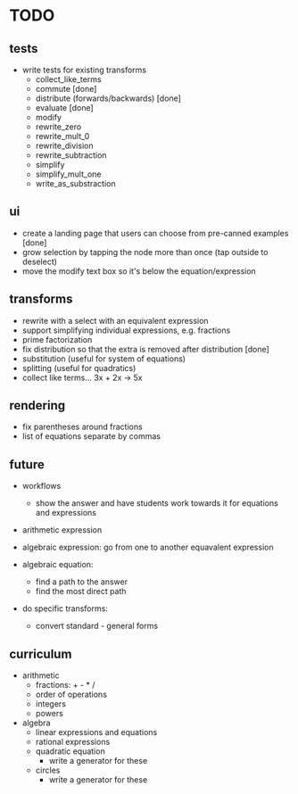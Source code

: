 # TODO #

## tests ##
- write tests for existing transforms
    - collect_like_terms
    - commute [done]
    - distribute (forwards/backwards) [done]
    - evaluate [done]
    - modify
    - rewrite_zero
    - rewrite_mult_0
    - rewrite_division
    - rewrite_subtraction
    - simplify
    - simplify_mult_one
    - write_as_substraction

## ui ##
- create a landing page that users can choose from pre-canned examples [done]
- grow selection by tapping the node more than once (tap outside to deselect)
- move the modify text box so it's below the equation/expression

## transforms ##
- rewrite with a select with an equivalent expression
- support simplifying individual expressions, e.g. fractions
- prime factorization
- fix distribution so that the extra <mrow> is removed after distribution [done]
- substitution (useful for system of equations)
- splitting (useful for quadratics)
- collect like terms... 3x + 2x -> 5x

## rendering ##
- fix parentheses around fractions
- list of equations separate by commas

## future ##
- workflows
    - show the answer and have students work towards it for equations and expressions

- arithmetic expression
- algebraic expression: go from one to another equavalent expression
- algebraic equation: 
    - find a path to the answer
    - find the most direct path
- do specific transforms:
    - convert standard - general forms

## curriculum ##
- arithmetic
    - fractions: + - * /
    - order of operations
    - integers
    - powers
- algebra
    - linear expressions and equations
    - rational expressions
    - quadratic equation
        - write a generator for these
    - circles
        - write a generator for these
